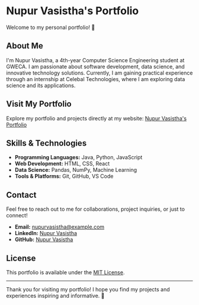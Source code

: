 # Nupur Vasistha's Portfolio

Welcome to my personal portfolio! 🎨

## About Me

I'm Nupur Vasistha, a 4th-year Computer Science Engineering student at GWECA. I am passionate about software development, data science, and innovative technology solutions. Currently, I am gaining practical experience through an internship at Celebal Technologies, where I am exploring data science and its applications.

## Visit My Portfolio

Explore my portfolio and projects directly at my website: [Nupur Vasistha's Portfolio](https://nupurvasistha.github.io/Portfolio-Site/)

## Skills & Technologies

- **Programming Languages:** Java, Python, JavaScript
- **Web Development:** HTML, CSS, React
- **Data Science:** Pandas, NumPy, Machine Learning
- **Tools & Platforms:** Git, GitHub, VS Code

## Contact

Feel free to reach out to me for collaborations, project inquiries, or just to connect!

- **Email:** [nupurvasistha@example.com](mailto:nupurvasistha@example.com)
- **LinkedIn:** [Nupur Vasistha](https://www.linkedin.com/in/nupurvasistha)
- **GitHub:** [Nupur Vasistha](https://github.com/NupurVasistha)

## License

This portfolio is available under the [MIT License](LICENSE).

---

Thank you for visiting my portfolio! I hope you find my projects and experiences inspiring and informative. 🌟

